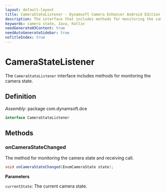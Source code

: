 ```yaml
---
layout: default-layout
title: CameraStateListener - Dynamsoft Camera Enhancer Android Edition API Reference
description: The interface that includes methods for monitoring the camera state.
keywords: camera state, Java, Kotlin
needGenerateH3Content: true
needAutoGenerateSidebar: true
noTitleIndex: true
---
```


# CameraStateListener

The `CameraStateListener` interface includes methods for monitoring the camera state.

## Definition

*Assembly:* package com.dynamsoft.dce

```java
interface CameraStateListener
```

## Methods

### onCameraStateChanged

The method for monitoring the camera state and receiving call.

```java
void onCameraStateChanged(EnumCameraState state);
```

**Parameters**

`currentState`: The current camera state.

